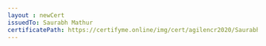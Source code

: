 ```yaml
--- 
layout : newCert 
issuedTo: Saurabh Mathur 
certificatePath: https://certifyme.online/img/cert/agilencr2020/SaurabhMathur_79097.png
--- 
```

